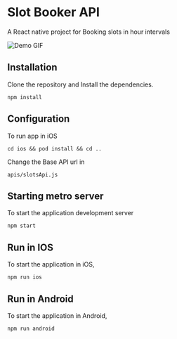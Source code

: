 # Slot Booker API

A React native project for Booking slots in hour intervals

![Demo GIF](https://github.com/ZentPeople/digitalTrons_slots/raw/main/Demo/demo.gif)

## Installation

Clone the repository and Install the dependencies.

```
npm install
```

## Configuration

To run app in iOS

```
cd ios && pod install && cd ..
```

Change the Base API url in

```
apis/slotsApi.js
```

## Starting metro server

To start the application development server

```
npm start
```

## Run in IOS

To start the application in iOS,

```
npm run ios
```

## Run in Android

To start the application in Android,

```
npm run android
```

